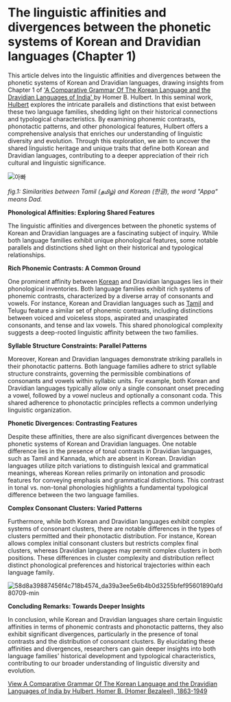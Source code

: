 # The linguistic affinities and divergences between the phonetic systems of Korean and Dravidian languages (Chapter 1)

This article delves into the linguistic affinities and divergences between the phonetic systems of Korean and Dravidian languages, drawing insights from Chapter 1 of <a href = "https://dp.la/item/3a6ae0cef1c61427b2ee12150cb30ad1"> 'A Comparative Grammar Of The Korean Language and the Dravidian Languages of India' </a>by Homer B. Hulbert. In this seminal work,  <a href="https://en.wikipedia.org/wiki/Homer_Hulbert">Hulbert</a> explores the intricate parallels and distinctions that exist between these two language families, shedding light on their historical connections and typological characteristics. By examining phonemic contrasts, phonotactic patterns, and other phonological features, Hulbert offers a comprehensive analysis that enriches our understanding of linguistic diversity and evolution. Through this exploration, we aim to uncover the shared linguistic heritage and unique traits that define both Korean and Dravidian languages, contributing to a deeper appreciation of their rich cultural and linguistic significance.

![아빠](https://github.com/Dhatchu08/dhatchu08.github.io/assets/67735359/7dc02933-214c-4466-87d3-f6ddb71eb6d5)

<i>fig.1: Similarities between Tamil (தமிழ்) and Korean (한글), the word "Appa" means Dad.</i>


<b>Phonological Affinities: Exploring Shared Features</b>

The linguistic affinities and divergences between the phonetic systems of Korean and Dravidian languages are a fascinating subject of inquiry. While both language families exhibit unique phonological features, some notable parallels and distinctions shed light on their historical and typological relationships.



<b>Rich Phonemic Contrasts: A Common Ground</b>



One prominent affinity between <a href="https://en.wikipedia.org/wiki/Korean_language">Korean</a> and Dravidian languages lies in their phonological inventories. Both language families exhibit rich systems of phonemic contrasts, characterized by a diverse array of consonants and vowels. For instance, Korean and Dravidian languages such as <a href="https://en.wikipedia.org/wiki/Tamil_language">Tamil</a> and Telugu feature a similar set of phonemic contrasts, including distinctions between voiced and voiceless stops, aspirated and unaspirated consonants, and tense and lax vowels. This shared phonological complexity suggests a deep-rooted linguistic affinity between the two families.



<b>Syllable Structure Constraints: Parallel Patterns</b>



Moreover, Korean and Dravidian languages demonstrate striking parallels in their phonotactic patterns. Both language families adhere to strict syllable structure constraints, governing the permissible combinations of consonants and vowels within syllabic units. For example, both Korean and Dravidian languages typically allow only a single consonant onset preceding a vowel, followed by a vowel nucleus and optionally a consonant coda. This shared adherence to phonotactic principles reflects a common underlying linguistic organization.



<b>Phonetic Divergences: Contrasting Features</b>



Despite these affinities, there are also significant divergences between the phonetic systems of Korean and Dravidian languages. One notable difference lies in the presence of tonal contrasts in Dravidian languages, such as Tamil and Kannada, which are absent in Korean. Dravidian languages utilize pitch variations to distinguish lexical and grammatical meanings, whereas Korean relies primarily on intonation and prosodic features for conveying emphasis and grammatical distinctions. This contrast in tonal vs. non-tonal phonologies highlights a fundamental typological difference between the two language families.



<b>Complex Consonant Clusters: Varied Patterns</b>



Furthermore, while both Korean and Dravidian languages exhibit complex systems of consonant clusters, there are notable differences in the types of clusters permitted and their phonotactic distribution. For instance, Korean allows complex initial consonant clusters but restricts complex final clusters, whereas Dravidian languages may permit complex clusters in both positions. These differences in cluster complexity and distribution reflect distinct phonological preferences and historical trajectories within each language family.








![58d8a39887456f4c718b4574_da39a3ee5e6b4b0d3255bfef95601890afd80709-min](https://github.com/Dhatchu08/dhatchu08.github.io/assets/67735359/0a33249b-8d32-4d5c-8f29-16605d1b7bff)


<b>Concluding Remarks: Towards Deeper Insights</b>



In conclusion, while Korean and Dravidian languages share certain linguistic affinities in terms of phonemic contrasts and phonotactic patterns, they also exhibit significant divergences, particularly in the presence of tonal contrasts and the distribution of consonant clusters. By elucidating these affinities and divergences, researchers can gain deeper insights into both language families' historical development and typological characteristics, contributing to our broader understanding of linguistic diversity and evolution.





<a href="https://archive.org/details/AComparativeGrammarOfTheKoreanLang/page/n51/mode/2up" >View A Comparative Grammar Of The Korean Language and the Dravidian Languages of India by Hulbert, Homer B. (Homer Bezaleel), 1863-1949</a>
